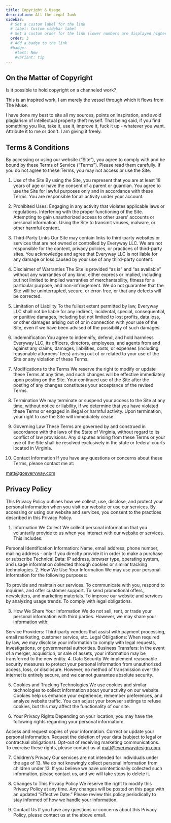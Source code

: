 ```yaml
---
title: Copyright & Usage
description: All the Legal Junk
sidebar:
  # Set a custom label for the link
  # label: Custom sidebar label
  # Set a custom order for the link (lower numbers are displayed higher up)
  order: 3
  # Add a badge to the link
  #badge:
    #text: New
    #variant: tip
---
```

## On the Matter of Copyright
Is it possible to hold copyright on a channeled work?

This is an inspired work, I am merely the vessel through which it flows from The Muse.

I have done my best to site all my sources, points on inspiration, and avoid plagiarism of intellectual property theft myself. That being said, if you find something you like, take it, use it, improve it, fuck it up - whatever you want. Attribute it to me or don't. I am giving it freely.

## Terms & Conditions
By accessing or using our website (“Site”), you agree to comply with and be bound by these Terms of Service (“Terms”). Please read them carefully. If you do not agree to these Terms, you may not access or use the Site.

1. Use of the Site
By using the Site, you represent that you are at least 18 years of age or have the consent of a parent or guardian. You agree to use the Site for lawful purposes only and in accordance with these Terms. You are responsible for all activity under your account.

2. Prohibited Uses:
Engaging in any activity that violates applicable laws or regulations.
Interfering with the proper functioning of the Site.
Attempting to gain unauthorized access to other users’ accounts or personal information.
Using the Site to transmit viruses, malware, or other harmful content.

3. Third-Party Links
Our Site may contain links to third-party websites or services that are not owned or controlled by Everyway LLC. We are not responsible for the content, privacy policies, or practices of third-party sites. You acknowledge and agree that Everyway LLC is not liable for any damage or loss caused by your use of any third-party content.

4. Disclaimer of Warranties
The Site is provided “as is” and “as available” without any warranties of any kind, either express or implied, including but not limited to implied warranties of merchantability, fitness for a particular purpose, and non-infringement. We do not guarantee that the Site will be uninterrupted, secure, or error-free, or that any defects will be corrected.

5. Limitation of Liability
To the fullest extent permitted by law, Everyway LLC shall not be liable for any indirect, incidental, special, consequential, or punitive damages, including but not limited to lost profits, data loss, or other damages arising out of or in connection with your use of the Site, even if we have been advised of the possibility of such damages.

6. Indemnification
You agree to indemnify, defend, and hold harmless Everyway LLC, its officers, directors, employees, and agents from and against any claims, damages, liabilities, costs, or expenses (including reasonable attorneys’ fees) arising out of or related to your use of the Site or any violation of these Terms.

7. Modifications to the Terms
We reserve the right to modify or update these Terms at any time, and such changes will be effective immediately upon posting on the Site. Your continued use of the Site after the posting of any changes constitutes your acceptance of the revised Terms.

8. Termination
We may terminate or suspend your access to the Site at any time, without notice or liability, if we determine that you have violated these Terms or engaged in illegal or harmful activity. Upon termination, your right to use the Site will immediately cease.

9. Governing Law
These Terms are governed by and construed in accordance with the laws of the State of Virginia, without regard to its conflict of law provisions. Any disputes arising from these Terms or your use of the Site shall be resolved exclusively in the state or federal courts located in Virginia.

10. Contact Information
If you have any questions or concerns about these Terms, please contact me at:

matt@goeveryway.com

## Privacy Policy
This Privacy Policy outlines how we collect, use, disclose, and protect your personal information when you visit our website or use our services. By accessing or using our website and services, you consent to the practices described in this Privacy Policy.

1. Information We Collect
We collect personal information that you voluntarily provide to us when you interact with our website or services. This includes:

Personal Identification Information: Name, email address, phone number, mailing address - only if you direclty provide it in order to make a purchase or subscribe
Technical Data: IP address, browser type, operating system, and usage information collected through cookies or similar tracking technologies.
2. How We Use Your Information
We may use your personal information for the following purposes:

To provide and maintain our services.
To communicate with you, respond to inquiries, and offer customer support.
To send promotional offers, newsletters, and marketing materials.
To improve our website and services by analyzing usage trends.
To comply with legal obligations.

3. How We Share Your Information
We do not sell, rent, or trade your personal information with third parties. However, we may share your information with:

Service Providers: Third-party vendors that assist with payment processing, email marketing, customer service, etc.
Legal Obligations: When required by law, we may disclose your information to comply with legal requests, investigations, or governmental authorities.
Business Transfers: In the event of a merger, acquisition, or sale of assets, your information may be transferred to the new entity.
4. Data Security
We implement reasonable security measures to protect your personal information from unauthorized access, loss, or disclosure. However, no method of transmission over the internet is entirely secure, and we cannot guarantee absolute security.

5. Cookies and Tracking Technologies
We use cookies and similar technologies to collect information about your activity on our website. Cookies help us enhance your experience, remember preferences, and analyze website traffic. You can adjust your browser settings to refuse cookies, but this may affect the functionality of our site.

6. Your Privacy Rights
Depending on your location, you may have the following rights regarding your personal information:

Access and request copies of your information.
Correct or update your personal information.
Request the deletion of your data (subject to legal or contractual obligations).
Opt-out of receiving marketing communications.
To exercise these rights, please contact us at matt@everywaydesign.com.

7. Children’s Privacy
Our services are not intended for individuals under the age of 13. We do not knowingly collect personal information from children under 13. If you believe we have unintentionally collected such information, please contact us, and we will take steps to delete it.

8. Changes to This Privacy Policy
We reserve the right to modify this Privacy Policy at any time. Any changes will be posted on this page with an updated “Effective Date.” Please review this policy periodically to stay informed of how we handle your information.

9. Contact Us
If you have any questions or concerns about this Privacy Policy, please contact us at the above email.